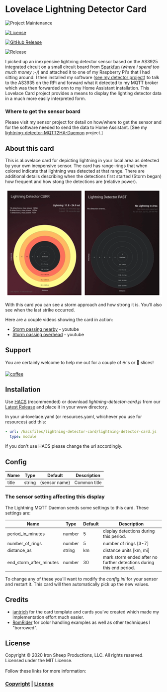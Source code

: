 # Lovelace Lightning Detector Card

![Project Maintenance][maintenance-shield]

[![License][license-shield]](LICENSE)

[![GitHub Release][releases-shield]][releases]

![Release](https://github.com/ironsheep/lovelace-lightning-detector-card/workflows/Release/badge.svg?branch=v1.0.0)

I picked up an inexpensive lightning detector sensor based on the AS3925 integrated circuit on a small circuit board from [Sparkfun](https://www.sparkfun.com) (*where i spend too much money ;-)*) and attached it to one of my Raspberry Pi's that I had sitting around.  I then installed my software ([see my detector project](https://github.com/ironsheep/lightning-detector-MQTT2HA-Daemon)) to talk to the AS3935 on the RPi  and forward what it detected to my MQTT broker which was then forwarded onn to my Home Assistant installation.  This Lovelace Card project provides a means to display the lighting detector data in a much more easily interpreted form.

### Where to get the sensor board

Please visit my sensor project for detail on how/where to get the sensor and for the software needed to send the data to Home Assistant. [See my [lightning-detector-MQTT2HA-Daemon](https://github.com/ironsheep/lightning-detector-MQTT2HA-Daemon) project.]



## About this card

This is aLovelace card for depicting lightning in your local area as detected by your own inexpensive sensor. The card has range-rings that when colored indicate that lightning was detected at that range. There are additional details describing when the detections first started (Storm began) how frequent and how stong the detections are (relative power).

![Discovered by Home Assistant](./Docs/images/Actual-Cards.png)

With this card you can see a storm approach and how strong it is. You'll also see when the last strike occurred.

Here are a couple videos showing the card in action:

- [Storm passing nearby](https://youtu.be/JqDANkaNPYQ) - youtube
- [Storm passing overhead](https://youtu.be/8p5WBOeDCfc) - youtube


## Support

You are certainly welcome to help me out for a couple of :coffee:'s or :pizza: slices!

[![coffee](https://www.buymeacoffee.com/assets/img/custom_images/black_img.png)](https://www.buymeacoffee.com/ironsheep)


## Installation

Use [HACS](https://github.com/custom-components/hacs) (recommended)
or download *lightning-detector-card.js* from our [Latest Release](https://github.com/ironsheep/lovelace-lightning-detector-card/releases/latest) and place it in your www directory.

In your ui-lovelace.yaml (or resources.yaml, whichever you use for resources) add this:

```yaml
- url: /hacsfiles/lightning-detector-card/lightning-detector-card.js
  type: module
```

If you don't use HACS please change the url accordingly.

## Config

| Name             | Type   | Default       | Description                 |
| ---------------- | ------ | ------------- | --------------------------- |
| title            | string |  {sensor name}             | Common title                

### The sensor setting affecting this display

The Lightning MQTT Daemon sends some settings to this card. These settings are:


| Name             | Type   | Default       | Description                 |
| ---------------- | ------ | ------------- | --------------------------- |
| period\_in\_minutes        | number |  5   | display detections during this period.            
| number\_of\_rings          | number |  5   | number of rings [3-7]    
| distance\_as               | string |  km  | distance units [km, mi]     
| end\_storm\_after\_minutes | number |  30  | mark storm ended after no further detections during this end period.  

To change any of these you'll want to modify the *config.ini* for your sensor and restart it. This card will then automatically pick up the new values.                 

## Credits

- [iantrich](https://github.com/iantrich) for the card template and cards you've created which made my implementation effort much easier.
- [RomRider](https://github.com/RomRider) for color handling examples as well as other techniques I "borrowed".

## License

Copyright © 2020 Iron Sheep Productions, LLC. All rights reserved.<br />
Licensed under the MIT License. <br>
<br>
Follow these links for more information:

### [Copyright](copyright) | [License](LICENSE)

[maintenance-shield]: https://img.shields.io/badge/maintainer-S%20M%20Moraco%20%40ironsheepbiz-blue.svg?style=for-the-badge
[license-shield]: https://camo.githubusercontent.com/bc04f96d911ea5f6e3b00e44fc0731ea74c8e1e9/68747470733a2f2f696d672e736869656c64732e696f2f6769746875622f6c6963656e73652f69616e74726963682f746578742d646976696465722d726f772e7376673f7374796c653d666f722d7468652d6261646765
[releases-shield]: https://img.shields.io/github/release/ironsheep/lovelace-lightning-detector-card.svg?style=for-the-badge
[releases]: https://github.com/ironsheep/lovelace-lightning-detector-card/releases